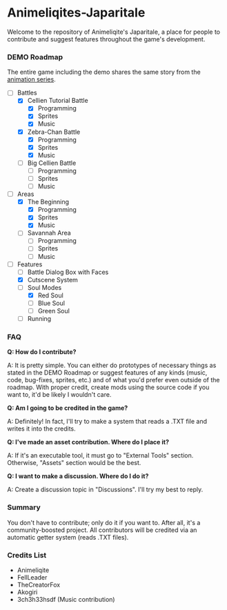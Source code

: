 # Animeliqites-Japaritale
Welcome to the repository of Animeliqite's Japaritale, a place for people to contribute and suggest features throughout the game's development.

### DEMO Roadmap
The entire game including the demo shares the same story from the [animation series](https://youtube.com/playlist?list=PL8GyvxyHYfMWEzX0qVMOTKl24Ij9TCLJO). 
* [ ] Battles
  * [x] Cellien Tutorial Battle
    * [x] Programming
    * [x] Sprites
    * [x] Music
  * [x] Zebra-Chan Battle
    * [x] Programming
    * [x] Sprites
    * [x] Music
  * [ ] Big Cellien Battle
    * [ ] Programming
    * [ ] Sprites
    * [ ] Music
* [ ] Areas
  * [x] The Beginning
    * [x] Programming
    * [x] Sprites
    * [x] Music
  * [ ] Savannah Area
    * [ ] Programming
    * [ ] Sprites
    * [ ] Music
* [ ] Features
  * [ ] Battle Dialog Box with Faces
  * [x] Cutscene System
  * [ ] Soul Modes
    * [x] Red Soul
    * [ ] Blue Soul
    * [ ] Green Soul
  * [ ] Running
### FAQ

**Q: How do I contribute?**

A: It is pretty simple. You can either do prototypes of necessary things as stated in the DEMO Roadmap or suggest features of any kinds (music, code, bug-fixes, sprites, etc.) and of what you'd prefer even outside of the roadmap. With proper credit, create mods using the source code if you want to, it'd be likely I wouldn't care.

**Q: Am I going to be credited in the game?**

A: Definitely! In fact, I'll try to make a system that reads a .TXT file and writes it into the credits.

**Q: I've made an asset contribution. Where do I place it?**

A: If it's an executable tool, it must go to "External Tools" section. Otherwise, "Assets" section would be the best.

**Q: I want to make a discussion. Where do I do it?**

A: Create a discussion topic in "Discussions". I'll try my best to reply.

### Summary

You don't have to contribute; only do it if you want to. After all, it's a community-boosted project.
All contributors will be credited via an automatic getter system (reads .TXT files).

### Credits List
* Animeliqite
* FellLeader
* TheCreatorFox
* Akogiri
* 3ch3h33hsdf (Music contribution)
